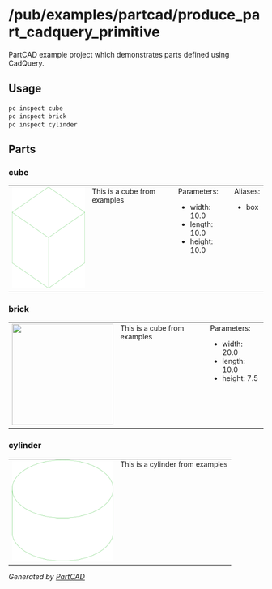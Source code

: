 # /pub/examples/partcad/produce_part_cadquery_primitive

PartCAD example project which demonstrates parts defined using CadQuery.

## Usage
```shell
pc inspect cube
pc inspect brick
pc inspect cylinder
```


## Parts

### cube
<table><tr>
<td valign=top><img src="./cube.svg" width="200" height="200"></td>
<td valign=top>This is a cube from examples</td>
<td valign=top>Parameters:<br/><ul><li>width: 10.0</li><li>length: 10.0</li><li>height: 10.0</li></ul></td>
<td valign=top>Aliases:<br/><ul><li>box</li></ul></td>
</tr></table>

### brick
<table><tr>
<td valign=top><img src="./brick.svg" width="200" height="200"></td>
<td valign=top>This is a cube from examples</td>
<td valign=top>Parameters:<br/><ul><li>width: 20.0</li><li>length: 10.0</li><li>height: 7.5</li></ul></td>
</tr></table>

### cylinder
<table><tr>
<td valign=top><img src="./cylinder.svg" width="200" height="200"></td>
<td valign=top>This is a cylinder from examples</td>
</tr></table>

*Generated by [PartCAD](https://partcad.org/)*
